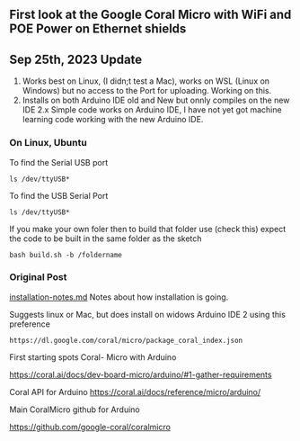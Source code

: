 ## First look at the Google Coral Micro with WiFi and POE Power on Ethernet shields

## Sep 25th, 2023 Update

1. Works best on Linux, (I didn;t test a Mac), works on WSL (Linux on Windows) but no access to the Port for uploading. Working on this.
2. Installs on both Arduino IDE old and New but onnly compiles on the new IDE 2.x Simple code works on Arduino IDE, I have not yet got machine learning code working with the new Arduino IDE.


### On Linux, Ubuntu

To find the Serial USB port
```
ls /dev/ttyUSB*
```

To find the USB Serial Port 
```
ls /dev/ttyUSB*
```

If you make your own foler then to build that folder use (check this) expect the code to be built in the same folder as the sketch
```
bash build.sh -b /foldername
```






### Original Post

[installation-notes.md](installation-notes.md) Notes about how installation is going.

Suggests linux or Mac, but does install on widows Arduino IDE 2 using this preference
```
https://dl.google.com/coral/micro/package_coral_index.json
```

First starting spots Coral- Micro with Arduino

https://coral.ai/docs/dev-board-micro/arduino/#1-gather-requirements

Coral API for Arduino
https://coral.ai/docs/reference/micro/arduino/



Main CoralMicro github for Arduino

https://github.com/google-coral/coralmicro

